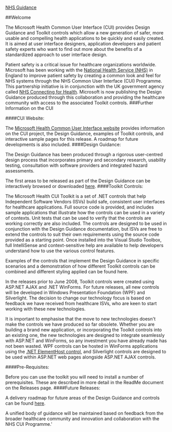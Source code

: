 [NHS Guidance](https://webarchive.nationalarchives.gov.uk/ukgwa/20160921150545/http:/systems.digital.nhs.uk/data/cui/uig)

##Welcome

The Microsoft Health Common User Interface (CUI) provides Design Guidance and Toolkit controls which allow a new generation of safer, more usable and compelling health applications to be quickly and easily created. It is aimed at user interface designers, application developers and patient safety experts who want to find out more about the benefits of a standardized approach to user interface design.

Patient safety is a critical issue for healthcare organizations worldwide. Microsoft has been working with the [National Health Service (NHS)](http://www.nhs.uk/Pages/homepage.aspx) in England to improve patient safety by creating a common look and feel for NHS systems through the NHS Common User Interface (CUI) Programme. This partnership initiative is in conjunction with the UK government agency called [NHS Connecting for Health](http://www.connectingforhealth.nhs.uk/). Microsoft is now publishing the Design Guidance produced through this collaboration and providing the healthcare community with access to the associated Toolkit controls.
###Further Information on the CUI

####CUI Website:

The [Microsoft Health Common User Interface website](http://www.mscui.net/) provides information on the CUI project, the Design Guidance, examples of Toolkit controls, and interactive sample pages for this release. A roadmap for future developments is also included.
####Design Guidance:

The Design Guidance has been produced through a rigorous user-centred design process that incorporates primary and secondary research, usability testing, consultation with software providers and integrated hazard assessments.

The first areas to be released as part of the Design Guidance can be interactively browsed or downloaded [here](http://www.mscui.net/designguide/designguide.aspx).
####Toolkit Controls:

The Microsoft Health CUI Toolkit is a set of .NET controls that help Independent Software Vendors (ISVs) build safe, consistent user interfaces for healthcare applications. Full source code is provided, and includes sample applications that illustrate how the controls can be used in a variety of contexts. Unit tests that can be used to verify that the controls are working correctly are also included. The controls are designed to be used in conjunction with the Design Guidance documentation, but ISVs are free to extend the controls to suit their own requirements using the source code provided as a starting point. Once installed into the Visual Studio Toolbox, full IntelliSense and context-sensitive help are available to help developers understand how to use the various control features. 

Examples of the controls that implement the Design Guidance in specific scenarios and a demonstration of how different Toolkit controls can be combined and different styling applied can be found here.

In the releases prior to June 2008, Toolkit controls were created using ASP.NET AJAX and .NET WinForms. For future releases, all new controls will be developed in Windows Presentation Foundation (WPF) and Silverlight. The decision to change our technology focus is based on feedback we have received from healthcare ISVs, who are keen to start working with these new technologies. 

It is important to emphasise that the move to new technologies doesn't make the controls we have produced so far obsolete. Whether you are building a brand new application, or incorporating the Toolkit controls into an existing one, the new technologies are designed to integrate seamlessly with ASP.NET and WinForms, so any investment you have already made has not been wasted. WPF controls can be hosted in WinForms applications using the [.NET ElementHost control](http://msdn2.microsoft.com/en-us/library/system.windows.forms.integration.elementhost.aspx), and Silverlight controls are designed to be used within ASP.NET web pages alongside ASP.NET AJAX controls. 

####Pre-Requisites:

Before you can use the toolkit you will need to install a number of prerequisites. These are described in more detail in the ReadMe document on the Releases page. 
####Future Releases:

A delivery roadmap for future areas of the Design Guidance and controls can be found [here](http://www.mscui.net/roadmap/schedule.aspx).

A unified body of guidance will be maintained based on feedback from the broader healthcare community and innovation and collaboration with the NHS CUI Programme.'
